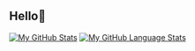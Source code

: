 ## Hello👋 

[![My GitHub Stats](https://github-readme-stats.vercel.app/api/?username=jes14&count_private=true&theme=tokyonight&showicons=true)]()
[![My GitHub Language Stats](https://github-readme-stats.vercel.app/api/top-langs/?username=jes14&langs_count=5&theme=tokyonight&count-private=true)]()
